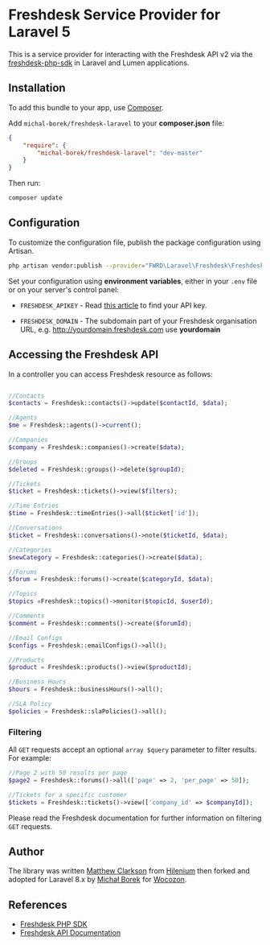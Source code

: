 # Freshdesk Service Provider for Laravel 5

This is a service provider for interacting with the Freshdesk API v2 via the 
[freshdesk-php-sdk](https://github.com/michal-borek/freshdesk-php-sdk) in Laravel and Lumen applications.

## Installation

To add this bundle to your app, use [Composer](https://getcomposer.org).

Add `michal-borek/freshdesk-laravel` to your **composer.json** file:

```json
{
    "require": {
        "michal-borek/freshdesk-laravel": "dev-master"
    }
}
```

Then run:
 
 ```sh
 composer update
 ```

## Configuration


To customize the configuration file, publish the package configuration using Artisan.

```sh
php artisan vendor:publish --provider="FWRD\Laravel\Freshdesk\FreshdeskServiceProvider"
```

Set your configuration using **environment variables**, either in your `.env` file or on your server's control panel:

- `FRESHDESK_APIKEY` - Read [this article](https://support.freshdesk.com/support/solutions/articles/215517-how-to-find-your-api-key) to find your API key.

- `FRESHDESK_DOMAIN` - The subdomain part of your Freshdesk organisation URL, e.g. http://yourdomain.freshdesk.com use **yourdomain**

## Accessing the Freshdesk API

In a controller you can access Freshdesk resource
as follows: 

```php

//Contacts
$contacts = Freshdesk::contacts()->update($contactId, $data);

//Agents
$me = Freshdesk::agents()->current();

//Companies
$company = Freshdesk::companies()->create($data);

//Groups
$deleted = Freshdesk::groups()->delete($groupId);

//Tickets
$ticket = Freshdesk::tickets()->view($filters);

//Time Entries
$time = Freshdesk::timeEntries()->all($ticket['id']);

//Conversations
$ticket = Freshdesk::conversations()->note($ticketId, $data);

//Categories
$newCategory = Freshdesk::categories()->create($data);

//Forums
$forum = Freshdesk::forums()->create($categoryId, $data);

//Topics
$topics =Freshdesk::topics()->monitor($topicId, $userId);

//Comments
$comment = Freshdesk::comments()->create($forumId);

//Email Configs
$configs = Freshdesk::emailConfigs()->all();

//Products
$product = Freshdesk::products()->view($productId);

//Business Hours
$hours = Freshdesk::businessHours()->all();

//SLA Policy
$policies = Freshdesk::slaPolicies()->all();
```

### Filtering

All `GET` requests accept an optional `array $query` parameter to filter
results. For example:

```php
//Page 2 with 50 results per page
$page2 = Freshdesk::forums()->all(['page' => 2, 'per_page' => 50]);

//Tickets for a specific customer
$tickets = Freshdesk::tickets()->view(['company_id' => $companyId]);
```

Please read the Freshdesk documentation for further information on
filtering `GET` requests.

## Author

The library was written [Matthew Clarkson](http://mpclarkson.github.io/) 
from [Hilenium](https://hilenium.com) then forked and adopted for Laravel 8.x
by [Michał Borek](http://github.com/michal-borek) for [Wocozon](https://wocozon.nl).

## References

* [Freshdesk PHP SDK](https://github.com/michal-borek/freshdesk-php-sdk)
* [Freshdesk API Documentation](https://developer.freshdesk.com/api/)

